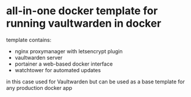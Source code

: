 

# all-in-one docker template for running vaultwarden in docker

template contains:
- nginx proxymanager with letsencrypt plugin 
- vaultwarden server
- portainer a web-based docker interface
- watchtower for automated updates

in this case used for Vaultwarden but can be used as a base template for any production docker app
